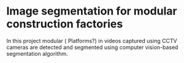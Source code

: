 # Image segmentation for modular construction factories 
In this project modular ( Platforms?) in videos captured using CCTV cameras are detected and segmented using computer vision-based segmentation algorithm. 

